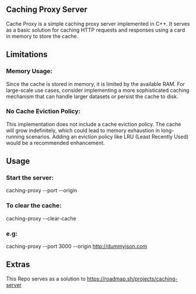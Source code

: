 ## Caching Proxy Server

Cache Proxy is a simple caching proxy server implemented in C++. 
It serves as a basic solution for caching HTTP requests and responses using a card in memory to store the cache.

## Limitations

### Memory Usage:

Since the cache is stored in memory, it is limited by the available RAM. 
For large-scale use cases, consider implementing a more sophisticated caching mechanism that can handle larger datasets or persist the cache to disk.

### No Cache Eviction Policy:

This implementation does not include a cache eviction policy. The cache will grow indefinitely, which could lead to memory exhaustion in long-running scenarios. 
Adding an eviction policy like LRU (Least Recently Used) would be a recommended enhancement.

## Usage

### Start the server:

caching-proxy --port <number> --origin <url>

### To clear the cache:

caching-proxy --clear-cache

### e.g:

caching-proxy --port 3000 --origin http://dummyjson.com

## Extras

This Repo serves as a solution to https://roadmap.sh/projects/caching-server
